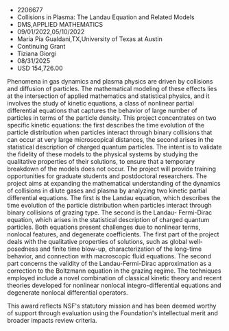 
* 2206677
* Collisions in Plasma: The Landau Equation and Related Models
* DMS,APPLIED MATHEMATICS
* 09/01/2022,05/10/2022
* Maria Pia Gualdani,TX,University of Texas at Austin
* Continuing Grant
* Tiziana Giorgi
* 08/31/2025
* USD 154,726.00

Phenomena in gas dynamics and plasma physics are driven by collisions and
diffusion of particles. The mathematical modeling of these effects lies at the
intersection of applied mathematics and statistical physics, and it involves the
study of kinetic equations, a class of nonlinear partial differential equations
that captures the behavior of large number of particles in terms of the particle
density. This project concentrates on two specific kinetic equations: the first
describes the time evolution of the particle distribution when particles
interact through binary collisions that can occur at very large microscopical
distances, the second arises in the statistical description of charged quantum
particles. The intent is to validate the fidelity of these models to the
physical systems by studying the qualitative properties of their solutions, to
ensure that a temporary breakdown of the models does not occur. The project will
provide training opportunities for graduate students and postdoctoral
researchers. The project aims at expanding the mathematical understanding of the
dynamics of collisions in dilute gases and plasma by analyzing two kinetic
partial differential equations. The first is the Landau equation, which
describes the time evolution of the particle distribution when particles
interact through binary collisions of grazing type. The second is the Landau-
Fermi-Dirac equation, which arises in the statistical description of charged
quantum particles. Both equations present challenges due to nonlinear terms,
nonlocal features, and degenerate coefficients. The first part of the project
deals with the qualitative properties of solutions, such as global well-
posedness and finite time blow-up, characterization of the long-time behavior,
and connection with macroscopic fluid equations. The second part concerns the
validity of the Landau-Fermi-Dirac approximation as a correction to the
Boltzmann equation in the grazing regime. The techniques employed include a
novel combination of classical kinetic theory and recent theories developed for
nonlinear nonlocal integro-differential equations and degenerate nonlocal
differential operators.

This award reflects NSF's statutory mission and has been deemed worthy of
support through evaluation using the Foundation's intellectual merit and broader
impacts review criteria.

